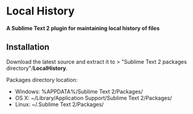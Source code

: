 # Local History
#### A Sublime Text 2 plugin for maintaining local history of files

## Installation
Download the latest source and extract it to > "Sublime Text 2 packages directory"/**LocalHistory**.

Packages directory location:

* Windows: %APPDATA%/Sublime Text 2/Packages/
* OS X: ~/Library/Application Support/Sublime Text 2/Packages/
* Linux: ~/.Sublime Text 2/Packages/